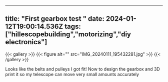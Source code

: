 
---
title: "First gearbox test "
date: 2024-01-12T19:00:14.536Z
tags: ["hillescopebuilding","motorizing","diy electronics"]
---
{{< gallery >}}
{{< figure alt="" src="IMG_20240111_195432281.jpg" >}}
{{< /gallery >}}

Looks like the belts and pulleys I got fit! Now to design the gearbox and 3D print it so my telescope can move very small amounts accurately

